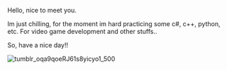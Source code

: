  Hello, nice to meet you.

Im just chilling, for the moment im hard practicing some c#, c++, python, etc. For video game devеlopment and other stuffs..

So, have a nice day!!
    
![tumblr_oqa9qoeRJ61s8yicyo1_500](https://github.com/rofailer/rofailer/assets/117063815/b396aa6f-9066-473a-a06e-f76c503f03be)
